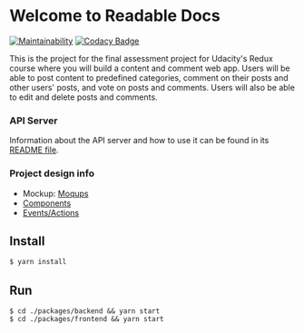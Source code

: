 # Welcome to Readable Docs

[![Maintainability](https://api.codeclimate.com/v1/badges/6e3a426c443402a3f8ca/maintainability)](https://codeclimate.com/github/chrismaille/Readable/maintainability)
[![Codacy Badge](https://api.codacy.com/project/badge/Grade/4544c3a6880248d893cab1d12313dd9f)](https://www.codacy.com/app/chrismaille/Readable?utm_source=github.com&amp;utm_medium=referral&amp;utm_content=chrismaille/Readable&amp;utm_campaign=Badge_Grade)


This is the project for the final assessment project for Udacity's Redux
course where you will build a content and comment web app. Users will be
able to post content to predefined categories, comment on their posts
and other users' posts, and vote on posts and comments. Users will also
be able to edit and delete posts and comments.

### API Server

Information about the API server and how to use it can be found in its
[README file](packages/api-server/README.md).

### Project design info

* Mockup:
  [Moqups](https://app.moqups.com/dzuoT76hjR/view/page/aa849dfe8?fit_width=1)
* [Components](https://github.com/chrismaille/Readable/issues/2)
* [Events/Actions](https://github.com/chrismaille/Readable/issues/3)


## Install

```bash
$ yarn install
```

## Run

```
$ cd ./packages/backend && yarn start
$ cd ./packages/frontend && yarn start
```

